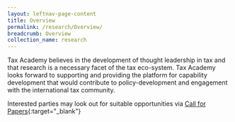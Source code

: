 ```yaml
---
layout: leftnav-page-content
title: Overview
permalink: /research/Overview/
breadcrumb: Overview
collection_name: research
---
```


Tax Academy believes in the development of thought leadership in tax and that research is a necessary facet of the tax eco-system. Tax Academy looks forward to supporting and providing the platform for capability development that would contribute to policy-development and engagement with the international tax community.

Interested parties may look out for suitable opportunities via [Call for Papers](/research/call-for-papers/){:target="_blank"}

